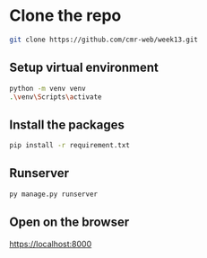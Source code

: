 # Clone the repo

```bash
git clone https://github.com/cmr-web/week13.git
```

## Setup virtual environment

```bash
python -m venv venv
.\venv\Scripts\activate
```
## Install the packages 

```bash
pip install -r requirement.txt
```

## Runserver

```bash
py manage.py runserver
```

## Open on the browser 

[https://localhost:8000](https://localhost:8000)